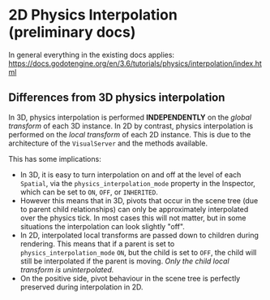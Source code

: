 # 2D Physics Interpolation (preliminary docs)

In general everything in the existing docs applies:
https://docs.godotengine.org/en/3.6/tutorials/physics/interpolation/index.html

## Differences from 3D physics interpolation
In 3D, physics interpolation is performed **INDEPENDENTLY** on the *global transform* of each 3D instance. In 2D by contrast, physics interpolation is performed on the *local transform* of each 2D instance. This is due to the architecture of the `VisualServer` and the methods available.

This has some implications:
* In 3D, it is easy to turn interpolation on and off at the level of each `Spatial`, via the `physics_interpolation_mode` property in the Inspector, which can be set to `ON`, `OFF`, or `INHERITED`.
* However this means that in 3D, pivots that occur in the scene tree (due to parent child relationships) can only be approximately interpolated over the physics tick. In most cases this will not matter, but in some situations the interpolation can look slightly "off".
* In 2D, interpolated local transforms are passed down to children during rendering. This means that if a parent is set to `physics_interpolation_mode` `ON`, but the child is set to `OFF`, the child will still be interpolated if the parent is moving. _Only the child local transform is uninterpolated._
* On the positive side, pivot behaviour in the scene tree is perfectly preserved during interpolation in 2D.


